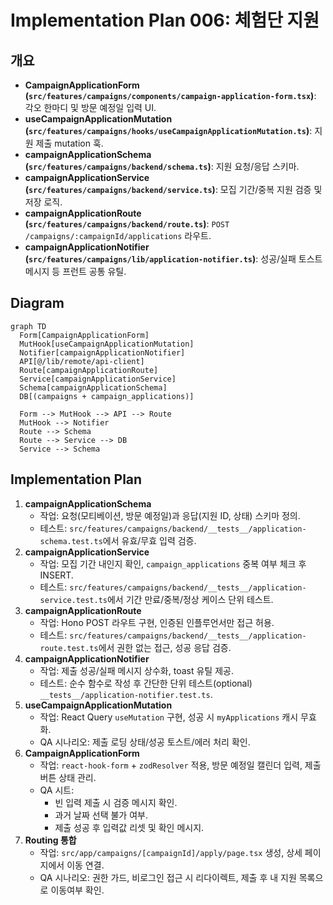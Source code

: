 # Implementation Plan 006: 체험단 지원

## 개요
- **CampaignApplicationForm (`src/features/campaigns/components/campaign-application-form.tsx`)**: 각오 한마디 및 방문 예정일 입력 UI.
- **useCampaignApplicationMutation (`src/features/campaigns/hooks/useCampaignApplicationMutation.ts`)**: 지원 제출 mutation 훅.
- **campaignApplicationSchema (`src/features/campaigns/backend/schema.ts`)**: 지원 요청/응답 스키마.
- **campaignApplicationService (`src/features/campaigns/backend/service.ts`)**: 모집 기간/중복 지원 검증 및 저장 로직.
- **campaignApplicationRoute (`src/features/campaigns/backend/route.ts`)**: `POST /campaigns/:campaignId/applications` 라우트.
- **campaignApplicationNotifier (`src/features/campaigns/lib/application-notifier.ts`)**: 성공/실패 토스트 메시지 등 프런트 공통 유틸.

## Diagram
```mermaid
graph TD
  Form[CampaignApplicationForm]
  MutHook[useCampaignApplicationMutation]
  Notifier[campaignApplicationNotifier]
  API[@/lib/remote/api-client]
  Route[campaignApplicationRoute]
  Service[campaignApplicationService]
  Schema[campaignApplicationSchema]
  DB[(campaigns + campaign_applications)]

  Form --> MutHook --> API --> Route
  MutHook --> Notifier
  Route --> Schema
  Route --> Service --> DB
  Service --> Schema
```

## Implementation Plan
1. **campaignApplicationSchema**
   - 작업: 요청(모티베이션, 방문 예정일)과 응답(지원 ID, 상태) 스키마 정의.
   - 테스트: `src/features/campaigns/backend/__tests__/application-schema.test.ts`에서 유효/무효 입력 검증.
2. **campaignApplicationService**
   - 작업: 모집 기간 내인지 확인, `campaign_applications` 중복 여부 체크 후 INSERT.
   - 테스트: `src/features/campaigns/backend/__tests__/application-service.test.ts`에서 기간 만료/중복/정상 케이스 단위 테스트.
3. **campaignApplicationRoute**
   - 작업: Hono POST 라우트 구현, 인증된 인플루언서만 접근 허용.
   - 테스트: `src/features/campaigns/backend/__tests__/application-route.test.ts`에서 권한 없는 접근, 성공 응답 검증.
4. **campaignApplicationNotifier**
   - 작업: 제출 성공/실패 메시지 상수화, toast 유틸 제공.
   - 테스트: 순수 함수로 작성 후 간단한 단위 테스트(optional) `__tests__/application-notifier.test.ts`.
5. **useCampaignApplicationMutation**
   - 작업: React Query `useMutation` 구현, 성공 시 `myApplications` 캐시 무효화.
   - QA 시나리오: 제출 로딩 상태/성공 토스트/에러 처리 확인.
6. **CampaignApplicationForm**
   - 작업: `react-hook-form` + `zodResolver` 적용, 방문 예정일 캘린더 입력, 제출 버튼 상태 관리.
   - QA 시트:
     - 빈 입력 제출 시 검증 메시지 확인.
     - 과거 날짜 선택 불가 여부.
     - 제출 성공 후 입력값 리셋 및 확인 메시지.
7. **Routing 통합**
   - 작업: `src/app/campaigns/[campaignId]/apply/page.tsx` 생성, 상세 페이지에서 이동 연결.
   - QA 시나리오: 권한 가드, 비로그인 접근 시 리다이렉트, 제출 후 내 지원 목록으로 이동여부 확인.
